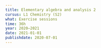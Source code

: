 ```yaml
---
title: Elementary algebra and analysis 2
cursus: L1 Chemistry (S2)
what: Exercise sessions
time: 36h
year: 2020–2021
date: 2021-01-01
publishdate: 2020-07-01
---
```

